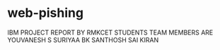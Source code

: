 # web-pishing
IBM PROJECT REPORT BY RMKCET STUDENTS
TEAM MEMBERS ARE 
YOUVANESH S
SURIYAA BK 
SANTHOSH 
SAI KIRAN 
